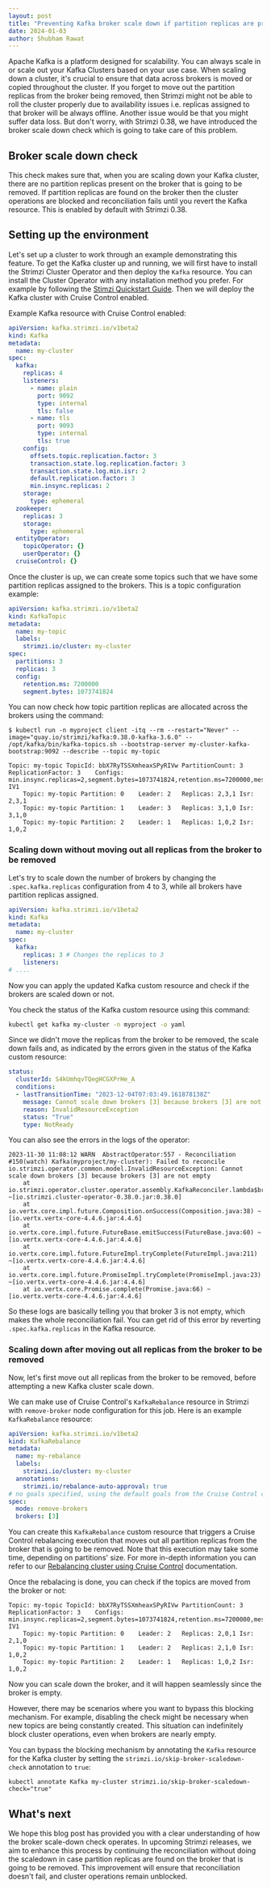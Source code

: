 ```yaml
---
layout: post
title: "Preventing Kafka broker scale down if partition replicas are present"
date: 2024-01-03
author: Shubham Rawat
---
```


Apache Kafka is a platform designed for scalability.
You can always scale in or scale out your Kafka Clusters based on your use case.
When scaling down a cluster, it's crucial to ensure that data across brokers is moved or copied throughout the cluster.
If you forget to move out the partition replicas from the broker being removed, then Strimzi might not be able to roll the cluster properly due to availability issues i.e. replicas assigned to that broker will be always offline. 
Another issue would be that you might suffer data loss.
But don't worry, with Strimzi 0.38, we have introduced the broker scale down check which is going to take care of this problem.

## Broker scale down check

This check makes sure that, when you are scaling down your Kafka cluster, there are no partition replicas present on the broker that is going to be removed.
If partition replicas are found on the broker then the cluster operations are blocked and reconciliation fails until you revert the Kafka resource.
This is enabled by default with Strimzi 0.38.

## Setting up the environment

Let's set up a cluster to work through an example demonstrating this feature.
To get the Kafka cluster up and running, we will first have to install the Strimzi Cluster Operator and then deploy the `Kafka` resource.
You can install the Cluster Operator with any installation method you prefer.
For example by following the [Stimzi Quickstart Guide](https://strimzi.io/quickstarts/).
Then we will deploy the Kafka cluster with Cruise Control enabled.

Example Kafka resource with Cruise Control enabled:
```yaml
apiVersion: kafka.strimzi.io/v1beta2
kind: Kafka
metadata:
  name: my-cluster
spec:
  kafka:
    replicas: 4
    listeners:
      - name: plain
        port: 9092
        type: internal
        tls: false
      - name: tls
        port: 9093
        type: internal
        tls: true
    config:
      offsets.topic.replication.factor: 3
      transaction.state.log.replication.factor: 3
      transaction.state.log.min.isr: 2
      default.replication.factor: 3
      min.insync.replicas: 2
    storage:
      type: ephemeral
  zookeeper:
    replicas: 3
    storage:
      type: ephemeral
  entityOperator:
    topicOperator: {}
    userOperator: {}
  cruiseControl: {}
```

Once the cluster is up, we can create some topics such that we have some partition replicas assigned to the brokers.
This is a topic configuration example:
```yaml
apiVersion: kafka.strimzi.io/v1beta2
kind: KafkaTopic
metadata:
  name: my-topic
  labels:
    strimzi.io/cluster: my-cluster
spec:
  partitions: 3
  replicas: 3
  config:
    retention.ms: 7200000
    segment.bytes: 1073741824
```

You can now check how topic partition replicas are allocated across the brokers using the command:
```shell
$ kubectl run -n myproject client -itq --rm --restart="Never" --image="quay.io/strimzi/kafka:0.38.0-kafka-3.6.0" -- /opt/kafka/bin/kafka-topics.sh --bootstrap-server my-cluster-kafka-bootstrap:9092 --describe --topic my-topic

Topic: my-topic	TopicId: bbX7RyTSSXmheaxSPyRIVw	PartitionCount: 3	ReplicationFactor: 3	Configs: min.insync.replicas=2,segment.bytes=1073741824,retention.ms=7200000,message.format.version=3.0-IV1
	Topic: my-topic	Partition: 0	Leader: 2	Replicas: 2,3,1	Isr: 2,3,1
	Topic: my-topic	Partition: 1	Leader: 3	Replicas: 3,1,0	Isr: 3,1,0
	Topic: my-topic	Partition: 2	Leader: 1	Replicas: 1,0,2	Isr: 1,0,2
```

### Scaling down without moving out all replicas from the broker to be removed

Let's try to scale down the number of brokers by changing the `.spec.kafka.replicas` configuration from 4 to 3, while all brokers have partition replicas assigned.

```yaml
apiVersion: kafka.strimzi.io/v1beta2
kind: Kafka
metadata:
  name: my-cluster
spec:
  kafka:
    replicas: 3 # Changes the replicas to 3
    listeners:
# ....    
```

Now you can apply the updated Kafka custom resource and check if the brokers are scaled down or not.

You check the status of the Kafka custom resource using this command:
```sh
kubectl get kafka my-cluster -n myproject -o yaml
```

Since we didn't move the replicas from the broker to be removed, the scale down fails and, as indicated by the errors given in the status of the Kafka custom resource:
```yaml
status:
  clusterId: S4kUmhqvTQegHCGXPrHe_A
  conditions:
  - lastTransitionTime: "2023-12-04T07:03:49.161878138Z"
    message: Cannot scale down brokers [3] because brokers [3] are not empty
    reason: InvalidResourceException
    status: "True"
    type: NotReady
```

You can also see the errors in the logs of the operator:
```shell
2023-11-30 11:08:12 WARN  AbstractOperator:557 - Reconciliation #150(watch) Kafka(myproject/my-cluster): Failed to reconcile
io.strimzi.operator.common.model.InvalidResourceException: Cannot scale down brokers [3] because brokers [3] are not empty
	at io.strimzi.operator.cluster.operator.assembly.KafkaReconciler.lambda$brokerScaleDownCheck$26(KafkaReconciler.java:300) ~[io.strimzi.cluster-operator-0.38.0.jar:0.38.0]
	at io.vertx.core.impl.future.Composition.onSuccess(Composition.java:38) ~[io.vertx.vertx-core-4.4.6.jar:4.4.6]
	at io.vertx.core.impl.future.FutureBase.emitSuccess(FutureBase.java:60) ~[io.vertx.vertx-core-4.4.6.jar:4.4.6]
	at io.vertx.core.impl.future.FutureImpl.tryComplete(FutureImpl.java:211) ~[io.vertx.vertx-core-4.4.6.jar:4.4.6]
	at io.vertx.core.impl.future.PromiseImpl.tryComplete(PromiseImpl.java:23) ~[io.vertx.vertx-core-4.4.6.jar:4.4.6]
	at io.vertx.core.Promise.complete(Promise.java:66) ~[io.vertx.vertx-core-4.4.6.jar:4.4.6]
```

So these logs are basically telling you that broker 3 is not empty, which makes the whole reconciliation fail. You can get rid of this error by reverting `.spec.kafka.replicas` in the Kafka resource.

### Scaling down after moving out all replicas from the broker to be removed

Now, let's first move out all replicas from the broker to be removed, before attempting a new Kafka cluster scale down.

We can make use of Cruise Control's `KafkaRebalance` resource in Strimzi with `remove-broker` node configuration for this job.
Here is an example `KafkaRebalance` resource:
```yaml
apiVersion: kafka.strimzi.io/v1beta2
kind: KafkaRebalance
metadata:
  name: my-rebalance
  labels:
    strimzi.io/cluster: my-cluster
  annotations:
    strimzi.io/rebalance-auto-approval: true
# no goals specified, using the default goals from the Cruise Control configuration
spec:
  mode: remove-brokers
  brokers: [3]
```
You can create this `KafkaRebalance` custom resource that triggers a Cruise Control rebalancing execution that moves out all partition replicas from the broker that is going to be removed.
Note that this execution may take some time, depending on partitions' size.
For more in-depth information you can refer to our [Rebalancing cluster using Cruise Control](https://strimzi.io/docs/operators/latest/deploying#proc-generating-optimization-proposals-str) documentation.

Once the rebalacing is done, you can check if the topics are moved from the broker or not:
```shell
Topic: my-topic	TopicId: bbX7RyTSSXmheaxSPyRIVw	PartitionCount: 3	ReplicationFactor: 3	Configs: min.insync.replicas=2,segment.bytes=1073741824,retention.ms=7200000,message.format.version=3.0-IV1
	Topic: my-topic	Partition: 0	Leader: 2	Replicas: 2,0,1	Isr: 2,1,0
	Topic: my-topic	Partition: 1	Leader: 2	Replicas: 2,1,0	Isr: 1,0,2
	Topic: my-topic	Partition: 2	Leader: 1	Replicas: 1,0,2	Isr: 1,0,2
```

Now you can scale down the broker, and it will happen seamlessly since the broker is empty.

However, there may be scenarios where you want to bypass this blocking mechanism.
For example, disabling the check might be necessary when new topics are being constantly created.
This situation can indefinitely block cluster operations, even when brokers are nearly empty.

You can bypass the blocking mechanism by annotating the `Kafka` resource for the Kafka cluster by setting the `strimzi.io/skip-broker-scaledown-check` annotation to `true`:
```shell
kubectl annotate Kafka my-cluster strimzi.io/skip-broker-scaledown-check="true"
```

## What's next

We hope this blog post has provided you with a clear understanding of how the broker scale-down check operates.
In upcoming Strimzi releases, we aim to enhance this process by continuing the reconciliation without doing the scaledown in case partition replicas are found on the broker that is going to be removed.
This improvement will ensure that reconciliation doesn't fail, and cluster operations remain unblocked.